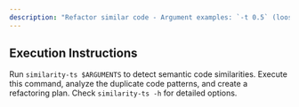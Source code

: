 ```yaml
---
description: "Refactor similar code - Argument examples: `-t 0.5` (loose duplicate detection)"
---
```


## Execution Instructions

Run `similarity-ts $ARGUMENTS` to detect semantic code similarities. Execute this command, analyze the duplicate code patterns, and create a refactoring plan. Check `similarity-ts -h` for detailed options.

<!--
📝 User-facing explanation

Argument examples:
- (none)
  - Analyze current directory (default threshold 0.87)
- `-t 0.9 src/`
  - Analyze src/ directory with threshold 0.5 (loose)
- `-t 0.95 -p`
  - Analyze with threshold 0.95 (strict) and display code
-->

<!--
ℹ️ info
- author: nugey（ヌギー） (https://github.com/ask-nugey)
- homepage: https://ask-nugey.com
-->
